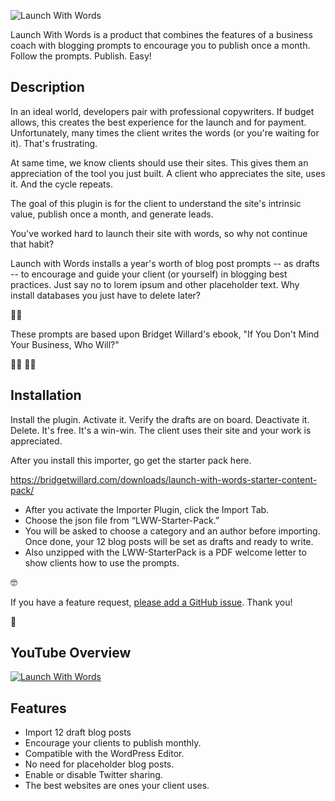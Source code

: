 ![Launch With Words](<https://bridgetwillard.com/wp-content/uploads/2021/01/launch-with-words-landing-page.png >)

Launch With Words is a product that combines the features of a business coach with blogging prompts to encourage you to publish once a month. Follow the prompts. Publish. Easy!

## Description

In an ideal world, developers pair with professional copywriters. If budget allows, this creates the best experience for the launch and for payment. Unfortunately, many times the client writes the words (or you're waiting for it).  That's frustrating.

At same time, we know clients should use their sites. This gives them an appreciation of the tool you just built. A client who appreciates the site, uses it. And the cycle repeats.

The goal of this plugin is for the client to understand the site's intrinsic value, publish once a month, and generate leads.

You've worked hard to launch their site with words, so why not continue that habit?

Launch with Words installs a year's worth of blog post prompts -- as drafts -- to encourage and guide your client (or yourself) in blogging best practices. Just say no to lorem ipsum and other placeholder text. Why install databases you just have to delete later?

:red_haired_woman:

These prompts are based upon Bridget Willard's ebook, "If You Don't Mind Your Business, Who Will?"

:woman_astronaut: :man_astronaut: 

## Installation

Install the plugin. Activate it. Verify the drafts are on board. Deactivate it. Delete. It's free. It's a win-win. The client uses their site and your work is appreciated.

After you install this importer, go get the starter pack here.

https://bridgetwillard.com/downloads/launch-with-words-starter-content-pack/

* After you activate the Importer Plugin, click the Import Tab.
* Choose the json file from “LWW-Starter-Pack.”
* You will be asked to choose a category and an author before importing. Once done, your 12 blog posts will be set as drafts and ready to write.
* Also unzipped with the LWW-StarterPack is a PDF welcome letter to show clients how to use the prompts.

:nerd_face:

If you have a feature request, <a href="https://github.com/MediaRon/launch-with-words/issues">please add a GitHub issue</a>. Thank you!

:partying_face:

## YouTube Overview

[![Launch With Words](https://img.youtube.com/vi/lixvj2kboWM/0.jpg)](https://youtu.be/lixvj2kboWM)


## Features

<ul>
<li>Import 12 draft blog posts</li>
<li>Encourage your clients to publish monthly.</li>
<li>Compatible with the WordPress Editor.</li>
<li>No need for placeholder blog posts.</li>
<li>Enable or disable Twitter sharing.</li>
<li>The best websites are ones your client uses.</li>
</ul>